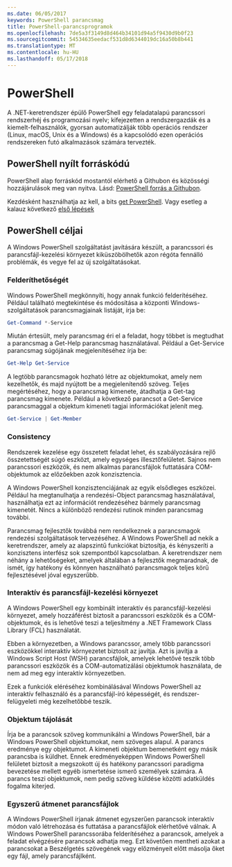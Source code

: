 ```yaml
---
ms.date: 06/05/2017
keywords: PowerShell parancsmag
title: PowerShell-parancsprogramok
ms.openlocfilehash: 7de5a3f3149d8d464b34101d94a5f9430d9b0f23
ms.sourcegitcommit: 54534635eedacf531d8d6344019dc16a50b8b441
ms.translationtype: MT
ms.contentlocale: hu-HU
ms.lasthandoff: 05/17/2018
---
```

# <a name="powershell"></a>PowerShell

A .NET-keretrendszer épülő PowerShell egy feladatalapú parancssori rendszerhéj és programozási nyelv; kifejezetten a rendszergazdák és a kiemelt-felhasználók, gyorsan automatizálják több operációs rendszer (Linux, macOS, Unix és a Windows) és a kapcsolódó ezen operációs rendszereken futó alkalmazások számára tervezték.

## <a name="powershell-is-open-source"></a>PowerShell nyílt forráskódú

PowerShell alap forráskód mostantól elérhető a Githubon és közösségi hozzájárulások meg van nyitva. Lásd: [PowerShell forrás a Githubon](https://github.com/powershell/powershell).

Kezdésként használhatja az kell, a bits [get PowerShell](https://github.com/PowerShell/PowerShell#get-powershell).
Vagy esetleg a kalauz következő [első lépések](https://github.com/PowerShell/PowerShell/blob/master/docs/learning-powershell)

## <a name="powershell-design-goals"></a>PowerShell céljai
A Windows PowerShell szolgáltatást javítására készült, a parancssori és parancsfájl-kezelési környezet kiküszöbölhetők azon régóta fennálló problémák, és vegye fel az új szolgáltatásokat.

### <a name="discoverability"></a>Felderíthetőségét
Windows PowerShell megkönnyíti, hogy annak funkció felderítéséhez. Például található megtekintése és módosítása a központi Windows-szolgáltatások parancsmagjainak listáját, írja be:

```powershell
Get-Command *-Service
```

Miután értesült, mely parancsmag éri el a feladat, hogy többet is megtudhat a parancsmag a Get-Help parancsmag használatával. Például a Get-Service parancsmag súgójának megjelenítéséhez írja be:

```powershell
Get-Help Get-Service
```
A legtöbb parancsmagok hozható létre az objektumokat, amely nem kezelhetők, és majd nyújtott be a megjelenítendő szöveg. Teljes megértéséhez, hogy a parancsmag kimenete, átadhatja a Get-tag parancsmag kimenete. Például a következő parancsot a Get-Service parancsmaggal a objektum kimeneti tagjai információkat jelenít meg.

```powershell
Get-Service | Get-Member
```

### <a name="consistency"></a>Consistency
Rendszerek kezelése egy összetett feladat lehet, és szabályozására rejlő összetettségét súgó eszközt, amely egységes illesztőfelületet. Sajnos nem parancssori eszközök, és nem alkalmas parancsfájlok futtatására COM-objektumok az előzőekben azok konzisztencia.

A Windows PowerShell konzisztenciájának az egyik elsődleges eszközei. Például ha megtanulhatja a rendezési-Object parancsmag használatával, használhatja ezt az információt rendezéséhez bármely parancsmag kimenetét. Nincs a különböző rendezési rutinok minden parancsmag további.

Parancsmag fejlesztők továbbá nem rendelkeznek a parancsmagok rendezési szolgáltatások tervezéséhez. A Windows PowerShell ad nekik a keretrendszer, amely az alapszintű funkciókat biztosítja, és kényszeríti a konzisztens interfész sok szempontból kapcsolatban. A keretrendszer nem néhány a lehetőségeket, amelyek általában a fejlesztők megmaradnak, de ismét, így hatékony és könnyen használható parancsmagok teljes körű fejlesztésével jóval egyszerűbb.

### <a name="interactive-and-scripting-environments"></a>Interaktív és parancsfájl-kezelési környezet
A Windows PowerShell egy kombinált interaktív és parancsfájl-kezelési környezet, amely hozzáférést biztosít a parancssori eszközök és a COM-objektumok, és is lehetővé teszi a teljesítmény a .NET Framework Class Library (FCL) használatát.

Ebben a környezetben, a Windows parancssor, amely több parancssori eszközökkel interaktív környezetet biztosít az javítja. Azt is javítja a Windows Script Host (WSH) parancsfájlok, amelyek lehetővé teszik több parancssori eszközök és a COM-automatizálási objektumok használata, de nem ad meg egy interaktív környezetben.

Ezek a funkciók eléréséhez kombinálásával Windows PowerShell az interaktív felhasználó és a parancsfájl-író képességét, és rendszer-felügyeleti még kezelhetőbbé teszik.

### <a name="object-orientation"></a>Objektum tájolását
Írja be a parancsok szöveg kommunikálni a Windows PowerShell, bár a Windows PowerShell objektumokat, nem szöveges alapul. A parancs eredménye egy objektumot. A kimeneti objektum bemenetként egy másik parancsba is küldhet. Ennek eredményeképpen Windows PowerShell felületet biztosít a megszokott új és hatékony parancssori paradigma bevezetése mellett egyéb ismertetése ismerő személyek számára. A parancs teszi objektumok, nem pedig szöveg küldése közötti adatküldés fogalma kiterjed.

### <a name="easy-transition-to-scripting"></a>Egyszerű átmenet parancsfájlok
A Windows PowerShell írjanak átmenet egyszerűen parancsok interaktív módon való létrehozása és futtatása a parancsfájlok elérhetővé válnak. A Windows PowerShell parancssorába felderítéséhez a parancsok, amelyek a feladat elvégzésére parancsok adhatja meg. Ezt követően mentheti azokat a parancsokat a Beszélgetés szövegének vagy előzményeit előtt másolja őket egy fájl, amely parancsfájlként.
